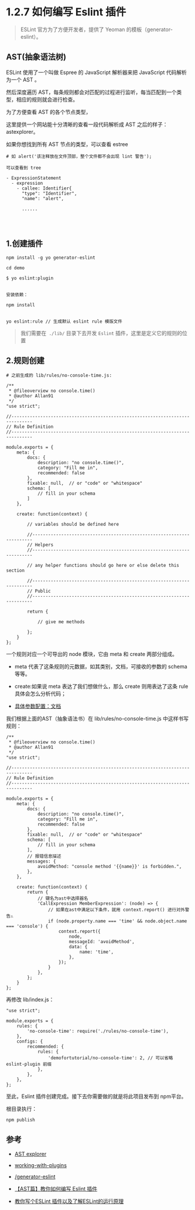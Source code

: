 # 1.2.7 如何编写 Eslint 插件

>ESLint 官方为了方便开发者，提供了 Yeoman 的模板（generator-eslint）。

## AST(抽象语法树)

ESLint 使用了一个叫做 Espree 的 JavaScript 解析器来把 JavaScript 代码解析为一个 AST 。

然后深度遍历 AST，每条规则都会对匹配的过程进行监听，每当匹配到一个类型，相应的规则就会进行检查。

为了方便查看 AST 的各个节点类型，

这里提供一个网站能十分清晰的查看一段代码解析成 AST 之后的样子：astexplorer。

如果你想找到所有 AST 节点的类型，可以查看 estree

```
# 如 alert('该注释放在文件顶部，整个文件都不会出现 lint 警告');

可以查看到 tree

- ExpressionStatement
  - expression
    - callee: Identifier{
      "type": "Identifier",
      "name": "alert",
      
      ......
      
      
      
```



## 1.创建插件

```
npm install -g yo generator-eslint

cd demo

$ yo eslint:plugin


安装依赖：

npm install


yo eslint:rule // 生成默认 eslint rule 模版文件
```

> 我们需要在` ./lib/` 目录下去开发 `Eslint` 插件，这里是定义它的规则的位置

## 2.规则创建

```
# 之前生成的 lib/rules/no-console-time.js:

/**
 * @fileoverview no console.time()
 * @author Allan91
 */
"use strict";

//------------------------------------------------------------------------------
// Rule Definition
//------------------------------------------------------------------------------

module.exports = {
    meta: {
        docs: {
            description: "no console.time()",
            category: "Fill me in",
            recommended: false
        },
        fixable: null,  // or "code" or "whitespace"
        schema: [
            // fill in your schema
        ]
    },

    create: function(context) {

        // variables should be defined here

        //----------------------------------------------------------------------
        // Helpers
        //----------------------------------------------------------------------

        // any helper functions should go here or else delete this section

        //----------------------------------------------------------------------
        // Public
        //----------------------------------------------------------------------

        return {

            // give me methods

        };
    }
};

```

一个规则对应一个可导出的 node 模块，它由 meta 和 create 两部分组成。

- meta 代表了这条规则的元数据，如其类别，文档，可接收的参数的 schema 等等。
- create:如果说 meta 表达了我们想做什么，那么 create 则用表达了这条 rule 具体会怎么分析代码；

- [具体参数配置：文档](https://eslint.org/docs/developer-guide/working-with-rules#rule-basics)


我们根据上面的AST（抽象语法书）在 lib/rules/no-console-time.js 中这样书写规则：

```
/**
 * @fileoverview no console.time()
 * @author Allan91
 */
"use strict";

//------------------------------------------------------------------------------
// Rule Definition
//------------------------------------------------------------------------------

module.exports = {
    meta: {
        docs: {
            description: "no console.time()",
            category: "Fill me in",
            recommended: false
        },
        fixable: null,  // or "code" or "whitespace"
        schema: [
            // fill in your schema
        ],
        // 报错信息描述
        messages: {
            avoidMethod: "console method '{{name}}' is forbidden.",
        },
    },

    create: function(context) {
        return {
            // 键名为ast中选择器名
            'CallExpression MemberExpression': (node) => {
                // 如果在ast中满足以下条件，就用 context.report() 进行对外警告⚠️
                if (node.property.name === 'time' && node.object.name === 'console') {
                    context.report({
                        node,
                        messageId: 'avoidMethod',
                        data: {
                            name: 'time',
                        },
                    });
                }
            },
        };
    }
};
```


再修改 lib/index.js：

```
"use strict";

module.exports = {
    rules: {
        'no-console-time': require('./rules/no-console-time'),
    },
    configs: {
        recommended: {
            rules: {
                'demofortutorial/no-console-time': 2, // 可以省略 eslint-plugin 前缀
            },
        },
    },
};
```

至此，Eslint 插件创建完成。接下去你需要做的就是将此项目发布到 npm平台。

根目录执行：

```
npm publish
```

## 参考
- [AST explorer](https://astexplorer.net/)
- [working-with-plugins](https://eslint.org/docs/developer-guide/working-with-plugins)
- [/generator-eslint](https://github.com/eslint/generator-eslint)


- [【AST篇】教你如何编写 Eslint 插件](https://juejin.im/post/5d91be23f265da5ba532a07e)
- [教你写个ESLint 插件以及了解ESLint的运行原理](https://juejin.im/post/5de8f14ff265da33f9794489)


